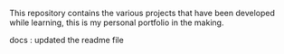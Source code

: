 This repository contains the various projects that have been developed while learning, this is my personal portfolio in the making.

docs : updated the readme file